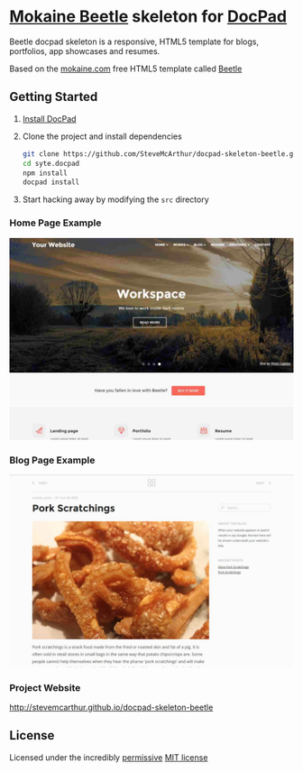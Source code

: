 # [Mokaine Beetle](http://themes.mokaine.com/beetle-html/home-01.html) skeleton for [DocPad](https://github.com/bevry/docpad)
Beetle docpad skeleton is a responsive, HTML5 template for blogs, portfolios, app showcases and resumes.

Based on the [mokaine.com](http://mokaine.com) free HTML5 template called [Beetle](http://themes.mokaine.com/beetle-html/home-01.html) 


## Getting Started

1. [Install DocPad](http://docpad.org)

1. Clone the project and install dependencies

	``` bash
	git clone https://github.com/SteveMcArthur/docpad-skeleton-beetle.git
	cd syte.docpad
	npm install
	docpad install
	```

1. Start hacking away by modifying the `src` directory

### Home Page Example
![Screenshot](https://raw.githubusercontent.com/SteveMcArthur/docpad-skeleton-beetle/master/screenshot1.jpg)

### Blog Page Example
![Screenshot](https://raw.githubusercontent.com/SteveMcArthur/docpad-skeleton-beetle/master/screenshot2.jpg)

### Project Website
http://stevemcarthur.github.io/docpad-skeleton-beetle


## License

Licensed under the incredibly [permissive](http://en.wikipedia.org/wiki/Permissive_free_software_licence) [MIT license](http://creativecommons.org/licenses/MIT/)

